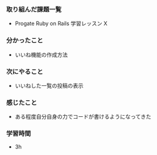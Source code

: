 ### 取り組んだ課題一覧
- Progate Ruby on Rails 学習レッスン X
### 分かったこと
- いいね機能の作成方法
### 次にやること
- いいねした一覧の投稿の表示
### 感じたこと
- ある程度自分自身の力でコードが書けるようになってきた
### 学習時間
- 3h

